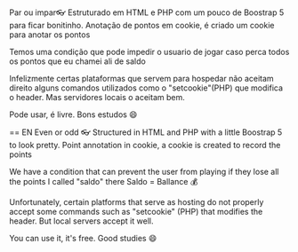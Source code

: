 Par ou impar👓
Estruturado em HTML e PHP com um pouco de Boostrap 5 para ficar bonitinho.
Anotação de pontos em cookie, é criado um cookie para anotar os pontos

Temos uma condição que pode impedir o usuario de jogar caso perca todos os pontos que eu chamei ali de saldo


Infelizmente certas plataformas que servem para hospedar não aceitam direito alguns comandos utilizados como o "setcookie"(PHP) que modifica o header.
Mas servidores locais o aceitam bem.


Pode usar, é livre.
Bons estudos 😄

== EN 
Even or odd 👓
Structured in HTML and PHP with a little Boostrap 5 to look pretty.
Point annotation in cookie, a cookie is created to record the points

We have a condition that can prevent the user from playing if they lose all the points I called "saldo" there
Saldo = Ballance 💰

Unfortunately, certain platforms that serve as hosting do not properly accept some commands such as "setcookie" (PHP) that modifies the header.
But local servers accept it well.

You can use it, it's free.
Good studies 😄
